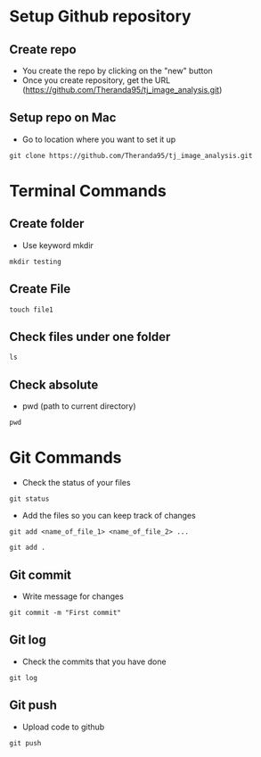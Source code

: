 # Setup Github repository 

## Create repo 
- You create the repo by clicking on the "new" button 
- Once you create repository, get the URL (https://github.com/Theranda95/tj_image_analysis.git)


## Setup repo on Mac
- Go to location where you want to set it up

```
git clone https://github.com/Theranda95/tj_image_analysis.git
```

# Terminal Commands

## Create folder
- Use keyword mkdir 

```
mkdir testing
```

## Create File 
```
touch file1
```
## Check files under one folder
```
ls
```


## Check absolute 
- pwd (path to current directory)
```
pwd
```


# Git Commands

- Check the status of your files

```
git status
```

- Add the files so you can keep track of changes
```
git add <name_of_file_1> <name_of_file_2> ...
```

```
git add .
```


## Git commit 
- Write message for changes 

```
git commit -m "First commit"
```


## Git log
- Check the commits that you have done
```
git log
```


## Git push
- Upload code to github

```
git push
```